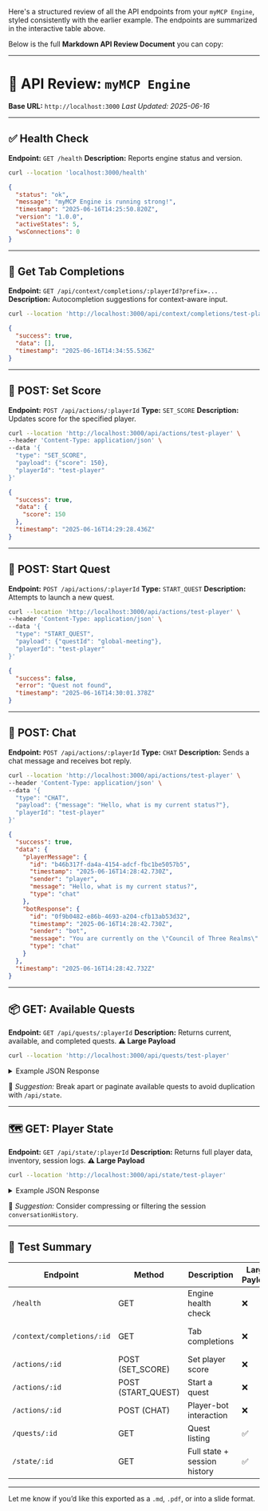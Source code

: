 Here's a structured review of all the API endpoints from your `myMCP Engine`, styled consistently with the earlier example. The endpoints are summarized in the interactive table above.

Below is the full **Markdown API Review Document** you can copy:

---

# 📘 API Review: `myMCP Engine`

**Base URL:** `http://localhost:3000`
*Last Updated: 2025-06-16*

---

## ✅ Health Check

**Endpoint:** `GET /health`
**Description:** Reports engine status and version.

```bash
curl --location 'localhost:3000/health'
```

```json
{
  "status": "ok",
  "message": "myMCP Engine is running strong!",
  "timestamp": "2025-06-16T14:25:50.820Z",
  "version": "1.0.0",
  "activeStates": 5,
  "wsConnections": 0
}
```

---

## 🧠 Get Tab Completions

**Endpoint:** `GET /api/context/completions/:playerId?prefix=...`
**Description:** Autocompletion suggestions for context-aware input.

```bash
curl --location 'http://localhost:3000/api/context/completions/test-player?prefix=quest'
```

```json
{
  "success": true,
  "data": [],
  "timestamp": "2025-06-16T14:34:55.536Z"
}
```

---

## 📝 POST: Set Score

**Endpoint:** `POST /api/actions/:playerId`
**Type:** `SET_SCORE`
**Description:** Updates score for the specified player.

```bash
curl --location 'http://localhost:3000/api/actions/test-player' \
--header 'Content-Type: application/json' \
--data '{
  "type": "SET_SCORE",
  "payload": {"score": 150},
  "playerId": "test-player"
}'
```

```json
{
  "success": true,
  "data": {
    "score": 150
  },
  "timestamp": "2025-06-16T14:29:28.436Z"
}
```

---

## 🧭 POST: Start Quest

**Endpoint:** `POST /api/actions/:playerId`
**Type:** `START_QUEST`
**Description:** Attempts to launch a new quest.

```bash
curl --location 'http://localhost:3000/api/actions/test-player' \
--header 'Content-Type: application/json' \
--data '{
  "type": "START_QUEST",
  "payload": {"questId": "global-meeting"},
  "playerId": "test-player"
}'
```

```json
{
  "success": false,
  "error": "Quest not found",
  "timestamp": "2025-06-16T14:30:01.378Z"
}
```

---

## 💬 POST: Chat

**Endpoint:** `POST /api/actions/:playerId`
**Type:** `CHAT`
**Description:** Sends a chat message and receives bot reply.

```bash
curl --location 'http://localhost:3000/api/actions/test-player' \
--header 'Content-Type: application/json' \
--data '{
  "type": "CHAT",
  "payload": {"message": "Hello, what is my current status?"},
  "playerId": "test-player"
}'
```

```json
{
  "success": true,
  "data": {
    "playerMessage": {
      "id": "b46b317f-da4a-4154-adcf-fbc1be5057b5",
      "timestamp": "2025-06-16T14:28:42.730Z",
      "sender": "player",
      "message": "Hello, what is my current status?",
      "type": "chat"
    },
    "botResponse": {
      "id": "0f9b0482-e86b-4693-a204-cfb13ab53d32",
      "timestamp": "2025-06-16T14:28:42.730Z",
      "sender": "bot",
      "message": "You are currently on the \"Council of Three Realms\" quest. Unite allies from distant kingdoms to coordinate a grand council meeting.",
      "type": "chat"
    }
  },
  "timestamp": "2025-06-16T14:28:42.732Z"
}
```

---

## 📦 GET: Available Quests

**Endpoint:** `GET /api/quests/:playerId`
**Description:** Returns current, available, and completed quests.
**⚠️ Large Payload**

```bash
curl --location 'http://localhost:3000/api/quests/test-player'
```

<details>
<summary>Example JSON Response</summary>

```json
{
  "success": true,
  "data": {
    "available": [...],
    "active": {...},
    "completed": []
  },
  "timestamp": "2025-06-16T14:33:53.312Z"
}
```

</details>

📌 *Suggestion:* Break apart or paginate available quests to avoid duplication with `/api/state`.

---

## 🗺️ GET: Player State

**Endpoint:** `GET /api/state/:playerId`
**Description:** Returns full player data, inventory, session logs.
**⚠️ Large Payload**

```bash
curl --location 'http://localhost:3000/api/state/test-player'
```

<details>
<summary>Example JSON Response</summary>

```json
{
  "success": true,
  "data": {
    "player": {...},
    "quests": {...},
    "inventory": {...},
    "session": {...},
    "metadata": {...}
  },
  "timestamp": "2025-06-16T14:34:19.607Z"
}
```

</details>

📌 *Suggestion:* Consider compressing or filtering the session `conversationHistory`.

---

## 🧪 Test Summary

| Endpoint                   | Method              | Description                  | Large Payload | Notes                    |
| -------------------------- | ------------------- | ---------------------------- | ------------- | ------------------------ |
| `/health`                  | GET                 | Engine health check          | ❌             | Stable                   |
| `/context/completions/:id` | GET                 | Tab completions              | ❌             | Returns empty if unknown |
| `/actions/:id`             | POST (SET\_SCORE)   | Set player score             | ❌             | Working                  |
| `/actions/:id`             | POST (START\_QUEST) | Start a quest                | ❌             | Quest not found (404)    |
| `/actions/:id`             | POST (CHAT)         | Player-bot interaction       | ❌             | Working                  |
| `/quests/:id`              | GET                 | Quest listing                | ✅             | Consider deduplication   |
| `/state/:id`               | GET                 | Full state + session history | ✅             | Compress for efficiency  |

---

Let me know if you’d like this exported as a `.md`, `.pdf`, or into a slide format.
